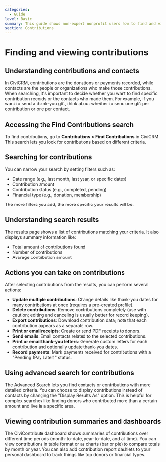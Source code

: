 ```yaml
---
categories:
  - Guide  
level: Basic  
summary: This guide shows non-expert nonprofit users how to find and view contribution records in CiviCRM, including how to use search criteria and perform common actions on contributions.  
section: Contributions  
---
```


# Finding and viewing contributions

## Understanding contributions and contacts

In CiviCRM, contributions are the donations or payments recorded, while contacts are the people or organizations who make those contributions. When searching, it's important to decide whether you want to find specific contribution records or the contacts who made them. For example, if you want to send a thank-you gift, think about whether to send one gift per contribution or one per contact.

## Accessing the Find Contributions search

To find contributions, go to **Contributions > Find Contributions** in CiviCRM. This search lets you look for contributions based on different criteria.

## Searching for contributions

You can narrow your search by setting filters such as:

- Date range (e.g., last month, last year, or specific dates)
- Contribution amount
- Contribution status (e.g., completed, pending)
- Financial type (e.g., donation, membership)

The more filters you add, the more specific your results will be.

## Understanding search results

The results page shows a list of contributions matching your criteria. It also displays summary information like:

- Total amount of contributions found
- Number of contributions
- Average contribution amount

## Actions you can take on contributions

After selecting contributions from the results, you can perform several actions:

- **Update multiple contributions**: Change details like thank-you dates for many contributions at once (requires a pre-created profile).
- **Delete contributions**: Remove contributions completely (use with caution; editing and canceling is usually better for record keeping).
- **Export contributions**: Download contribution data; note that each contribution appears as a separate row.
- **Print or email receipts**: Create or send PDF receipts to donors.
- **Send emails**: Email contacts related to the selected contributions.
- **Print or email thank-you letters**: Generate custom letters for each contribution and optionally update thank-you dates.
- **Record payments**: Mark payments received for contributions with a "Pending (Pay Later)" status.

## Using advanced search for contributions

The Advanced Search lets you find contacts or contributions with more detailed criteria. You can choose to display contributions instead of contacts by changing the "Display Results As" option. This is helpful for complex searches like finding donors who contributed more than a certain amount and live in a specific area.

## Viewing contribution summaries and dashboards

The CiviContribute dashboard shows summaries of contributions over different time periods (month-to-date, year-to-date, and all time). You can view contributions in table format or as charts (bar or pie) to compare totals by month or year. You can also add contribution report dashlets to your personal dashboard to track things like top donors or financial types.
